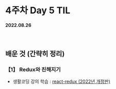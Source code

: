 # 4주차 Day 5 TIL

#### 2022.08.26

<br/>

## 배운 것 (간략히 정리)

### 【1】 Redux와 친해지기

- 생활코딩 강의 학습 : <a href="https://youtu.be/yjuwpf7VH74">react-redux (2022년 개정판)</a>